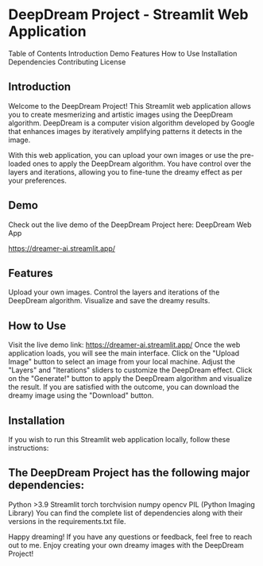 # DeepDream Project - Streamlit Web Application

Table of Contents
Introduction
Demo
Features
How to Use
Installation
Dependencies
Contributing
License


## Introduction
Welcome to the DeepDream Project! This Streamlit web application allows you to create mesmerizing and artistic images using the DeepDream algorithm. DeepDream is a computer vision algorithm developed by Google that enhances images by iteratively amplifying patterns it detects in the image.

With this web application, you can upload your own images or use the pre-loaded ones to apply the DeepDream algorithm. You have control over the layers and iterations, allowing you to fine-tune the dreamy effect as per your preferences.

## Demo
Check out the live demo of the DeepDream Project here: DeepDream Web App

https://dreamer-ai.streamlit.app/

## Features
Upload your own images.
Control the layers and iterations of the DeepDream algorithm.
Visualize and save the dreamy results.

## How to Use
Visit the live demo link: https://dreamer-ai.streamlit.app/
Once the web application loads, you will see the main interface.
Click on the "Upload Image" button to select an image from your local machine.
Adjust the "Layers" and "Iterations" sliders to customize the DeepDream effect.
Click on the "Generate!" button to apply the DeepDream algorithm and visualize the result.
If you are satisfied with the outcome, you can download the dreamy image using the "Download" button.

## Installation
If you wish to run this Streamlit web application locally, follow these instructions:

## The DeepDream Project has the following major dependencies:

Python >3.9
Streamlit
torch
torchvision
numpy
opencv
PIL (Python Imaging Library)
You can find the complete list of dependencies along with their versions in the requirements.txt file.

Happy dreaming! If you have any questions or feedback, feel free to reach out to me. Enjoy creating your own dreamy images with the DeepDream Project!
